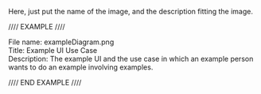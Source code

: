 Here, just put the name of the image, and the description fitting the image.  
  
//// EXAMPLE ////  
  
File name: exampleDiagram.png  
Title: Example UI Use Case  
Description: The example UI and the use case in which an example person wants to do an example involving examples.  
  
//// END EXAMPLE ////  
  
